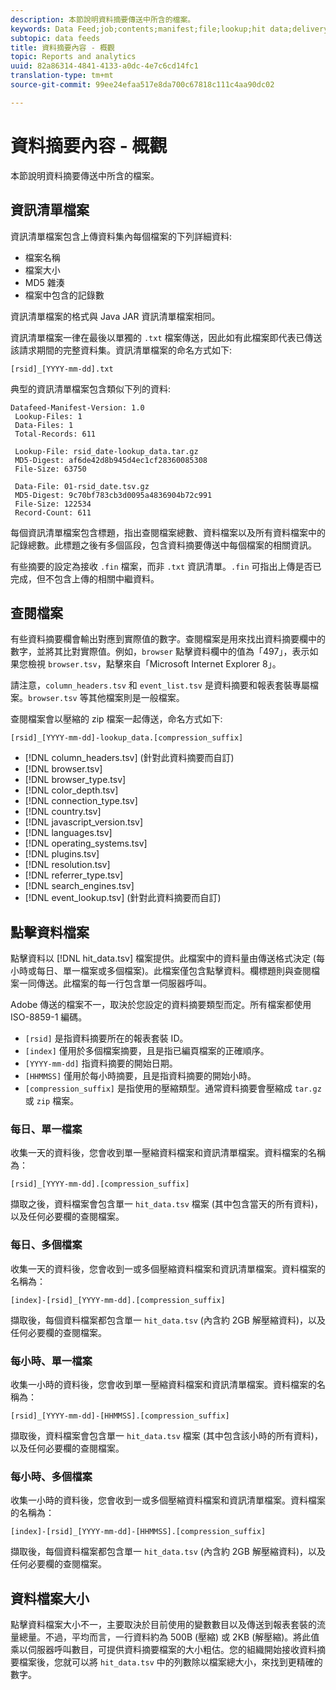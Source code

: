 ```yaml
---
description: 本節說明資料摘要傳送中所含的檔案。
keywords: Data Feed;job;contents;manifest;file;lookup;hit data;delivery contents
subtopic: data feeds
title: 資料摘要內容 - 概觀
topic: Reports and analytics
uuid: 82a86314-4841-4133-a0dc-4e7c6cd14fc1
translation-type: tm+mt
source-git-commit: 99ee24efaa517e8da700c67818c111c4aa90dc02

---
```



# 資料摘要內容 - 概觀

本節說明資料摘要傳送中所含的檔案。

## 資訊清單檔案

資訊清單檔案包含上傳資料集內每個檔案的下列詳細資料:

* 檔案名稱
* 檔案大小
* MD5 雜湊
* 檔案中包含的記錄數

資訊清單檔案的格式與 Java JAR 資訊清單檔案相同。

資訊清單檔案一律在最後以單獨的 `.txt` 檔案傳送，因此如有此檔案即代表已傳送該請求期間的完整資料集。資訊清單檔案的命名方式如下:

```text
[rsid]_[YYYY-mm-dd].txt
```

典型的資訊清單檔案包含類似下列的資料:

```text
Datafeed-Manifest-Version: 1.0
 Lookup-Files: 1
 Data-Files: 1
 Total-Records: 611

 Lookup-File: rsid_date-lookup_data.tar.gz
 MD5-Digest: af6de42d8b945d4ec1cf28360085308
 File-Size: 63750

 Data-File: 01-rsid_date.tsv.gz
 MD5-Digest: 9c70bf783cb3d0095a4836904b72c991
 File-Size: 122534
 Record-Count: 611
```

每個資訊清單檔案包含標題，指出查閱檔案總數、資料檔案以及所有資料檔案中的記錄總數。此標題之後有多個區段，包含資料摘要傳送中每個檔案的相關資訊。

有些摘要的設定為接收 `.fin` 檔案，而非 `.txt` 資訊清單。`.fin` 可指出上傳是否已完成，但不包含上傳的相關中繼資料。

## 查閱檔案

有些資料摘要欄會輸出對應到實際值的數字。查閱檔案是用來找出資料摘要欄中的數字，並將其比對實際值。例如，`browser` 點擊資料欄中的值為「497」，表示如果您檢視 `browser.tsv`，點擊來自「Microsoft Internet Explorer 8」。

請注意，`column_headers.tsv` 和 `event_list.tsv` 是資料摘要和報表套裝專屬檔案。`browser.tsv` 等其他檔案則是一般檔案。

查閱檔案會以壓縮的 zip 檔案一起傳送，命名方式如下:

```text
[rsid]_[YYYY-mm-dd]-lookup_data.[compression_suffix]
```

* [!DNL column_headers.tsv] (針對此資料摘要而自訂)
* [!DNL browser.tsv]
* [!DNL browser_type.tsv]
* [!DNL color_depth.tsv]
* [!DNL connection_type.tsv]
* [!DNL country.tsv]
* [!DNL javascript_version.tsv]
* [!DNL languages.tsv]
* [!DNL operating_systems.tsv]
* [!DNL plugins.tsv]
* [!DNL resolution.tsv]
* [!DNL referrer_type.tsv]
* [!DNL search_engines.tsv]
* [!DNL event_lookup.tsv] (針對此資料摘要而自訂)

## 點擊資料檔案

點擊資料以 [!DNL hit_data.tsv] 檔案提供。此檔案中的資料量由傳送格式決定 (每小時或每日、單一檔案或多個檔案)。此檔案僅包含點擊資料。欄標題則與查閱檔案一同傳送。此檔案的每一行包含單一伺服器呼叫。

Adobe 傳送的檔案不一，取決於您設定的資料摘要類型而定。所有檔案都使用 ISO-8859-1 編碼。

* `[rsid]` 是指資料摘要所在的報表套裝 ID。
* `[index]` 僅用於多個檔案摘要，且是指已編頁檔案的正確順序。
* `[YYYY-mm-dd]` 指資料摘要的開始日期。
* `[HHMMSS]` 僅用於每小時摘要，且是指資料摘要的開始小時。
* `[compression_suffix]` 是指使用的壓縮類型。通常資料摘要會壓縮成 `tar.gz` 或 `zip` 檔案。

### 每日、單一檔案

收集一天的資料後，您會收到單一壓縮資料檔案和資訊清單檔案。資料檔案的名稱為：

`[rsid]_[YYYY-mm-dd].[compression_suffix]`

擷取之後，資料檔案會包含單一 `hit_data.tsv` 檔案 (其中包含當天的所有資料)，以及任何必要欄的查閱檔案。

### 每日、多個檔案

收集一天的資料後，您會收到一或多個壓縮資料檔案和資訊清單檔案。資料檔案的名稱為：

`[index]-[rsid]_[YYYY-mm-dd].[compression_suffix]`

擷取後，每個資料檔案都包含單一 `hit_data.tsv` (內含約 2GB 解壓縮資料)，以及任何必要欄的查閱檔案。

### 每小時、單一檔案

收集一小時的資料後，您會收到單一壓縮資料檔案和資訊清單檔案。資料檔案的名稱為：

`[rsid]_[YYYY-mm-dd]-[HHMMSS].[compression_suffix]`

擷取後，資料檔案會包含單一 `hit_data.tsv` 檔案 (其中包含該小時的所有資料)，以及任何必要欄的查閱檔案。

### 每小時、多個檔案

收集一小時的資料後，您會收到一或多個壓縮資料檔案和資訊清單檔案。資料檔案的名稱為：

`[index]-[rsid]_[YYYY-mm-dd]-[HHMMSS].[compression_suffix]`

擷取後，每個資料檔案都包含單一 `hit_data.tsv` (內含約 2GB 解壓縮資料)，以及任何必要欄的查閱檔案。

## 資料檔案大小

點擊資料檔案大小不一，主要取決於目前使用的變數數目以及傳送到報表套裝的流量總量。不過，平均而言，一行資料約為 500B (壓縮) 或 2KB (解壓縮)。將此值乘以伺服器呼叫數目，可提供資料摘要檔案的大小粗估。您的組織開始接收資料摘要檔案後，您就可以將 `hit_data.tsv` 中的列數除以檔案總大小，來找到更精確的數字。
